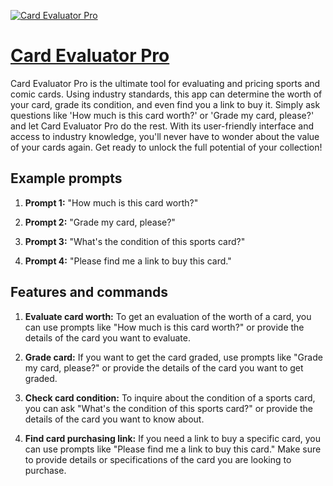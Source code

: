[![Card Evaluator Pro](https://files.oaiusercontent.com/file-VCHTOWLb0rGFbNpefQGrlOwm?se=2123-10-18T03%3A07%3A58Z&sp=r&sv=2021-08-06&sr=b&rscc=max-age%3D31536000%2C%20immutable&rscd=attachment%3B%20filename%3Df5d7bc96-6f89-429d-9809-9cf715fc4f10.png&sig=p4Sw2aMyVqolf/koYKKuRP4hTGL0xMw8kYVEkFiBqnU%3D)](https://chat.openai.com/g/g-wKsSO9h02-card-evaluator-pro)

# [Card Evaluator Pro](https://chat.openai.com/g/g-wKsSO9h02-card-evaluator-pro)

Card Evaluator Pro is the ultimate tool for evaluating and pricing sports and comic cards. Using industry standards, this app can determine the worth of your card, grade its condition, and even find you a link to buy it. Simply ask questions like 'How much is this card worth?' or 'Grade my card, please?' and let Card Evaluator Pro do the rest. With its user-friendly interface and access to industry knowledge, you'll never have to wonder about the value of your cards again. Get ready to unlock the full potential of your collection!

## Example prompts

1. **Prompt 1:** "How much is this card worth?"

2. **Prompt 2:** "Grade my card, please?"

3. **Prompt 3:** "What's the condition of this sports card?"

4. **Prompt 4:** "Please find me a link to buy this card."

## Features and commands

1. **Evaluate card worth:** To get an evaluation of the worth of a card, you can use prompts like "How much is this card worth?" or provide the details of the card you want to evaluate.

2. **Grade card:** If you want to get the card graded, use prompts like "Grade my card, please?" or provide the details of the card you want to get graded.

3. **Check card condition:** To inquire about the condition of a sports card, you can ask "What's the condition of this sports card?" or provide the details of the card you want to know about.

4. **Find card purchasing link:** If you need a link to buy a specific card, you can use prompts like "Please find me a link to buy this card." Make sure to provide details or specifications of the card you are looking to purchase.